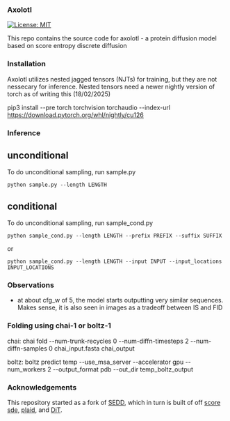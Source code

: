 ### Axolotl

[![License: MIT](https://img.shields.io/badge/License-MIT-yellow.svg)](LICENSE)

This repo contains the source code for axolotl - a protein diffusion model based on score entropy discrete diffusion


### Installation

Axolotl utilizes nested jagged tensors (NJTs) for training, but they are not nessecary for inference. Nested tensors need a newer nightly version of torch as of writing this (18/02/2025)

pip3 install --pre torch torchvision torchaudio --index-url https://download.pytorch.org/whl/nightly/cu126


### Inference

## unconditional

To do unconditional sampling, run sample.py

```
python sample.py --length LENGTH
```

## conditional

To do unconditional sampling, run sample_cond.py

```
python sample_cond.py --length LENGTH --prefix PREFIX --suffix SUFFIX
```
or
```
python sample_cond.py --length LENGTH --input INPUT --input_locations INPUT_LOCATIONS
```


### Observations

- at about cfg_w of 5, the model starts outputting very similar sequences. Makes sense, it is also seen in images as a tradeoff between IS and FID


### Folding using chai-1 or boltz-1

chai:
chai fold --num-trunk-recycles 0 --num-diffn-timesteps 2 --num-diffn-samples 0 chai_input.fasta chai_output

boltz:
boltz predict temp --use_msa_server --accelerator gpu --num_workers 2 --output_format pdb --out_dir temp_boltz_output


### Acknowledgements

This repository started as a fork of [SEDD](https://github.com/louaaron/Score-Entropy-Discrete-Diffusion), which in turn is built of off [score sde](https://github.com/yang-song/score_sde_pytorch), [plaid](https://github.com/igul222/plaid), and [DiT](https://github.com/facebookresearch/DiT).